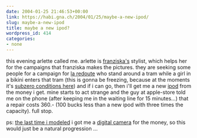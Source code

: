 ```yaml
---
date: 2004-01-25 21:46:53+00:00
link: https://habi.gna.ch/2004/01/25/maybe-a-new-ipod/
slug: maybe-a-new-ipod
title: maybe a new ipod?
wordpress_id: 414
categories:
- none
---
```


this evening arlette called me.
arlette is [franziska's](http://www.foto-ff.com/) stylist, which helps her for the campaigns that franziska makes the pictures.
they are seeking some people for a campaign for [la redoute](http://www.laredoute.ch/redoutech/sBoutique) who stand around a tram while a girl in a bikini enters that tram (this is gonna be freezing, because at the moments it's [subzero conditions here](http://www.meteoschweiz.ch/de/Prognosen/Vorhersagen/IndexVorhersagen.shtml))
and if i can go, then i'll get me a new [ipod](https://apple.com/ipod/) from the money i get. mine starts to act strange and the guy at apple-store told me on the phone (after keeping me in the waiting line for 15 minutes...) that a repair costs 360.- (100 bucks less than a new ipod with three times the capacity). full stop.

ps: [the last time i modeled](https://habi.gna.ch/pics/CH-Fleisch/) i got me a [digital camera](https://google.com/search?q=dsc-p9&ie=UTF-8&oe=UTF-8) for the money, so this would just be a natural progression ...
